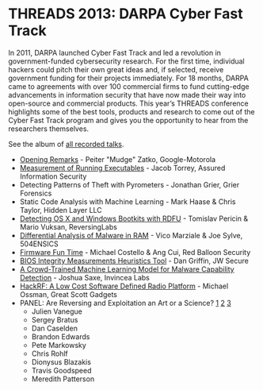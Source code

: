 # THREADS 2013: DARPA Cyber Fast Track

In 2011, DARPA launched Cyber Fast Track and led a revolution in government-funded cybersecurity research. For the first time, individual hackers could pitch their own great ideas and, if selected, receive government funding for their projects immediately. For 18 months, DARPA came to agreements with over 100 commercial firms to fund cutting-edge advancements in information security that have now made their way into open-source and commercial products. This year’s THREADS conference highlights some of the best tools, products and research to come out of the Cyber Fast Track program and gives you the opportunity to hear from the researchers themselves.

See the album of [all recorded talks](https://vimeo.com/album/2641157sort:preset/format:detail).

* [Opening Remarks](https://vimeo.com/81359861) - Peiter "Mudge" Zatko, Google-Motorola
* [Measurement of Running Executables](https://vimeo.com/album/2641157/video/81335517) - Jacob Torrey, Assured Information Security
* Detecting Patterns of Theft with Pyrometers - Jonathan Grier, Grier Forensics
* Static Code Analysis with Machine Learning - Mark Haase & Chris Taylor, Hidden Layer LLC
* [Detecting OS X and Windows Bootkits with RDFU](https://vimeo.com/album/2641157/video/81337585) - Tomislav Pericin & Mario Vuksan, ReversingLabs
* [Differential Analysis of Malware in RAM](https://vimeo.com/album/2641157/video/81334383) - Vico Marziale & Joe Sylve, 504ENSICS
* [Firmware Fun Time](https://vimeo.com/album/2641157/video/81334775) - Michael Costello & Ang Cui, Red Balloon Security
* [BIOS Integrity Measurements Heuristics Tool](https://vimeo.com/album/2641157/video/81333730) - Dan Griffin, JW Secure
* [A Crowd-Trained Machine Learning Model for Malware Capability Detection](https://vimeo.com/album/2641157/video/81333948) - Joshua Saxe, Invincea Labs
* [HackRF: A Low Cost Software Defined Radio Platform](https://vimeo.com/album/2641157/video/81334997) - Michael Ossman, Great Scott Gadgets
* PANEL: Are Reversing and Exploitation an Art or a Science? [1](https://vimeo.com/album/2641157/video/81343199) [2](https://vimeo.com/album/2641157/video/81342312) [3](https://vimeo.com/album/2641157/video/81342313)
  - Julien Vanegue
  - Sergey Bratus
  - Dan Caselden
  - Brandon Edwards
  - Pete Markowsky
  - Chris Rohlf
  - Dionysus Blazakis
  - Travis Goodspeed
  - Meredith Patterson

